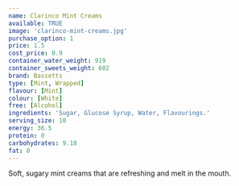 ```yaml
---
name: Clarinco Mint Creams
available: TRUE
image: 'clarinco-mint-creams.jpg'
purchase_option: 1
price: 1.5
cost_price: 0.9
container_water_weight: 919
container_sweets_weight: 602
brand: Bassetts
type: [Mint, Wrapped]
flavour: [Mint]
colour: [White]
free: [Alcohol]
ingredients: 'Sugar, Glucose Syrup, Water, Flavourings.'
serving_size: 10
energy: 36.5
protein: 0
carbohydrates: 9.18
fat: 0
---
```

Soft, sugary mint creams that are refreshing and melt in the mouth.